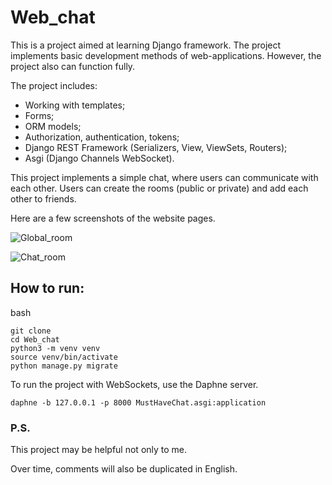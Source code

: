 # Web_chat


This is a project aimed at learning Django framework. The project implements basic development methods of web-applications. However, the project also can function fully.

The project includes:
* Working with templates;
* Forms;
* ORM models;
* Authorization, authentication, tokens;
* Django REST Framework (Serializers, View, ViewSets, Routers);
* Asgi (Django Channels WebSocket).

This project implements a simple chat, where users can communicate with each other. Users can create the rooms (public or private) and add each other to friends.

Here are a few screenshots of the website pages.

![Global_room](https://github.com/Dispersik-com/Web_chat/assets/126075849/3d99fb5e-d328-47b3-9ee6-70d080606a4f)

![Chat_room](https://github.com/Dispersik-com/Web_chat/assets/126075849/31e9a288-b0a5-4dec-9549-b1b6d8df2656)

## How to run:

bash
```
git clone
cd Web_chat
python3 -m venv venv
source venv/bin/activate
python manage.py migrate
```

To run the project with WebSockets, use the Daphne server.

```
daphne -b 127.0.0.1 -p 8000 MustHaveChat.asgi:application
```

### P.S.

This project may be helpful not only to me.

Over time, comments will also be duplicated in English.
